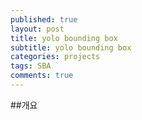 ```yaml
---
published: true
layout: post
title: yolo bounding box
subtitle: yolo bounding box
categories: projects
tags: SBA
comments: true
---
```



##개요
